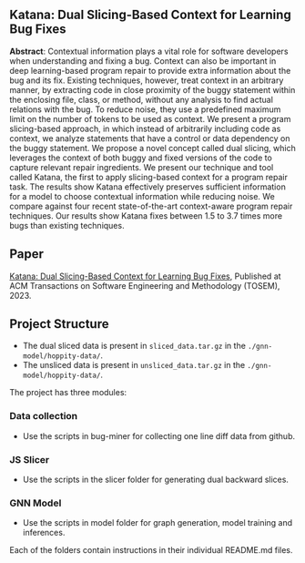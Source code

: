 ## Katana: Dual Slicing-Based Context for Learning Bug Fixes

**Abstract**: Contextual information plays a vital role for software developers when understanding and fixing a bug. Context can also be important in deep learning-based program repair to provide extra information about the bug and its fix. Existing techniques, however, treat context in an arbitrary manner, by extracting code in close proximity of the buggy statement within the enclosing file, class, or method, without any analysis to find actual relations with the bug. To reduce noise, they use a predefined maximum limit on the number of tokens to be used as context. We present a program slicing-based approach, in which instead of arbitrarily including code as context, we analyze statements that have a control or data dependency on the buggy statement. We propose a novel concept called dual slicing, which leverages the context of both buggy and fixed versions of the code to capture relevant repair ingredients. We present our technique and tool called Katana, the first to apply slicing-based context for a program repair task. The results show Katana effectively preserves sufficient information for a model to choose contextual information while reducing noise. We compare against four recent state-of-the-art context-aware program repair techniques. Our results show Katana fixes between 1.5 to 3.7 times more bugs than existing techniques.

## Paper
[Katana: Dual Slicing-Based Context for Learning Bug Fixes](https://arxiv.org/pdf/2205.00180.pdf),
Published at ACM Transactions on Software Engineering and Methodology (TOSEM), 2023.

## Project Structure
- The dual sliced data is present in `sliced_data.tar.gz` in the `./gnn-model/hoppity-data/`.
- The unsliced data is present in `unsliced_data.tar.gz` in the `./gnn-model/hoppity-data/`.

The project has three modules:

### Data collection
- Use the scripts in bug-miner for collecting one line diff data from github.

### JS Slicer
- Use the scripts in the slicer folder for generating dual backward slices.

### GNN Model
- Use the scripts in model folder for graph generation, model training and inferences.

Each of the folders contain instructions in their individual README.md files.
